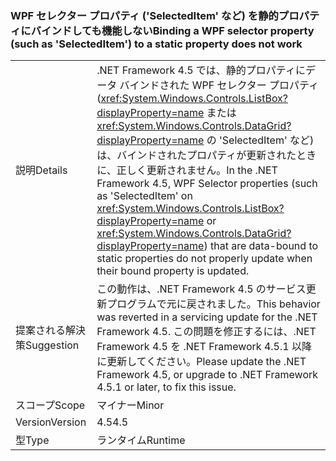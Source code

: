 ### <a name="binding-a-wpf-selector-property-such-as-selecteditem-to-a-static-property-does-not-work"></a><span data-ttu-id="5a4df-101">WPF セレクター プロパティ ('SelectedItem' など) を静的プロパティにバインドしても機能しない</span><span class="sxs-lookup"><span data-stu-id="5a4df-101">Binding a WPF selector property (such as 'SelectedItem') to a static property does not work</span></span>

|   |   |
|---|---|
|<span data-ttu-id="5a4df-102">説明</span><span class="sxs-lookup"><span data-stu-id="5a4df-102">Details</span></span>|<span data-ttu-id="5a4df-103">.NET Framework 4.5 では、静的プロパティにデータ バインドされた WPF セレクター プロパティ (<xref:System.Windows.Controls.ListBox?displayProperty=name> または <xref:System.Windows.Controls.DataGrid?displayProperty=name> の &#39;SelectedItem&#39; など) は、バインドされたプロパティが更新されたときに、正しく更新されません。</span><span class="sxs-lookup"><span data-stu-id="5a4df-103">In the .NET Framework 4.5, WPF Selector properties (such as &#39;SelectedItem&#39; on <xref:System.Windows.Controls.ListBox?displayProperty=name> or <xref:System.Windows.Controls.DataGrid?displayProperty=name>) that are data-bound to static properties do not properly update when their bound property is updated.</span></span>|
|<span data-ttu-id="5a4df-104">提案される解決策</span><span class="sxs-lookup"><span data-stu-id="5a4df-104">Suggestion</span></span>|<span data-ttu-id="5a4df-105">この動作は、.NET Framework 4.5 のサービス更新プログラムで元に戻されました。</span><span class="sxs-lookup"><span data-stu-id="5a4df-105">This behavior was reverted in a servicing update for the .NET Framework 4.5.</span></span> <span data-ttu-id="5a4df-106">この問題を修正するには、.NET Framework 4.5 を .NET Framework 4.5.1 以降に更新してください。</span><span class="sxs-lookup"><span data-stu-id="5a4df-106">Please update the .NET Framework 4.5, or upgrade to .NET Framework 4.5.1 or later, to fix this issue.</span></span>|
|<span data-ttu-id="5a4df-107">スコープ</span><span class="sxs-lookup"><span data-stu-id="5a4df-107">Scope</span></span>|<span data-ttu-id="5a4df-108">マイナー</span><span class="sxs-lookup"><span data-stu-id="5a4df-108">Minor</span></span>|
|<span data-ttu-id="5a4df-109">Version</span><span class="sxs-lookup"><span data-stu-id="5a4df-109">Version</span></span>|<span data-ttu-id="5a4df-110">4.5</span><span class="sxs-lookup"><span data-stu-id="5a4df-110">4.5</span></span>|
|<span data-ttu-id="5a4df-111">型</span><span class="sxs-lookup"><span data-stu-id="5a4df-111">Type</span></span>|<span data-ttu-id="5a4df-112">ランタイム</span><span class="sxs-lookup"><span data-stu-id="5a4df-112">Runtime</span></span>|

